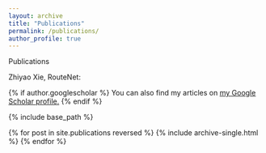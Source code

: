 ```yaml
---
layout: archive
title: "Publications"
permalink: /publications/
author_profile: true
---
```


Publications

Zhiyao Xie, RouteNet: 

{% if author.googlescholar %}
  You can also find my articles on <u><a href="{{author.googlescholar}}">my Google Scholar profile</a>.</u>
{% endif %}

{% include base_path %}

{% for post in site.publications reversed %}
  {% include archive-single.html %}
{% endfor %}
